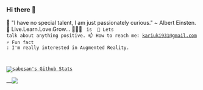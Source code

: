 ### Hi there 👋

🔭 "I have no special talent, I am just passionately curious." ~ Albert Einsten.
🌱 Live.Learn.Love.Grow...
👨🏽‍💻 <code> is </life>
💬 Lets talk about anything positive.
📫 How to reach me: kariuki931@gmail.com
⚡ Fun fact : I'm really interested in Augmented Reality.

<a href="https://github.com/sabesansathananthan">
<img align="center" alt="sabesan's Github Stats" src="https://github-readme-stats.codestackr.vercel.app/api?username=sabesansathananthan&show_icons=true&hide_border=true&count_private=true&include_all_commits=true&theme=radical" /></a>
<a href="https://github.com/sabesansathananthan">
  <img align="center" src="https://github-readme-stats.anuraghazra1.vercel.app/api/top-langs/?username=sabesansathananthan&layout=compact&theme=radical" />
</a>
